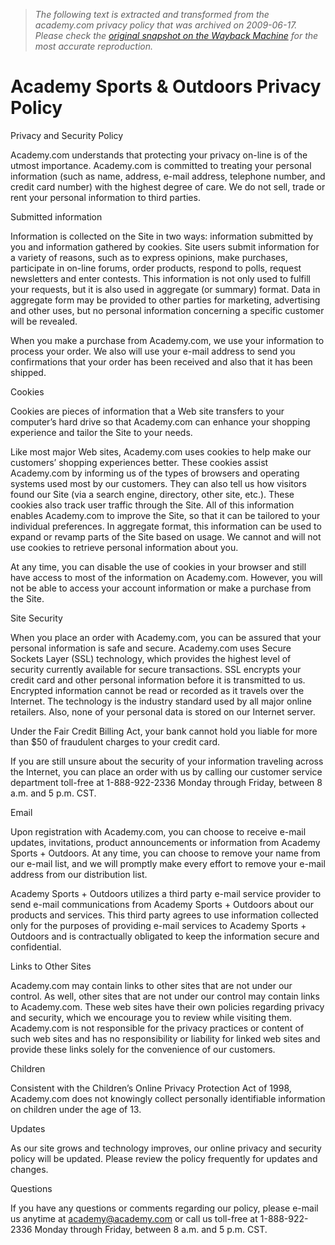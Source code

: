> *The following text is extracted and transformed from the academy.com privacy policy that was archived on 2009-06-17. Please check the [original snapshot on the Wayback Machine](https://web.archive.org/web/20090617194017id_/http%3A//www.academy.com/index.php%3Fpage%3Dcontent%26target%3Dcompany/privacy_policy%26lnkSRC%3DSLfromFOOTER) for the most accurate reproduction.*

# Academy Sports & Outdoors Privacy Policy

Privacy and Security Policy

Academy.com understands that protecting your privacy on-line is of the utmost importance. Academy.com is committed to treating your personal information (such as name, address, e-mail address, telephone number, and credit card number) with the highest degree of care. We do not sell, trade or rent your personal information to third parties.

Submitted information

Information is collected on the Site in two ways: information submitted by you and information gathered by cookies. Site users submit information for a variety of reasons, such as to express opinions, make purchases, participate in on-line forums, order products, respond to polls, request newsletters and enter contests. This information is not only used to fulfill your requests, but it is also used in aggregate (or summary) format. Data in aggregate form may be provided to other parties for marketing, advertising and other uses, but no personal information concerning a specific customer will be revealed.

When you make a purchase from Academy.com, we use your information to process your order. We also will use your e-mail address to send you confirmations that your order has been received and also that it has been shipped.

Cookies

Cookies are pieces of information that a Web site transfers to your computer’s hard drive so that Academy.com can enhance your shopping experience and tailor the Site to your needs.

Like most major Web sites, Academy.com uses cookies to help make our customers’ shopping experiences better. These cookies assist Academy.com by informing us of the types of browsers and operating systems used most by our customers. They can also tell us how visitors found our Site (via a search engine, directory, other site, etc.). These cookies also track user traffic through the Site. All of this information enables Academy.com to improve the Site, so that it can be tailored to your individual preferences. In aggregate format, this information can be used to expand or revamp parts of the Site based on usage. We cannot and will not use cookies to retrieve personal information about you.

At any time, you can disable the use of cookies in your browser and still have access to most of the information on Academy.com. However, you will not be able to access your account information or make a purchase from the Site.

Site Security

When you place an order with Academy.com, you can be assured that your personal information is safe and secure. Academy.com uses Secure Sockets Layer (SSL) technology, which provides the highest level of security currently available for secure transactions. SSL encrypts your credit card and other personal information before it is transmitted to us. Encrypted information cannot be read or recorded as it travels over the Internet. The technology is the industry standard used by all major online retailers. Also, none of your personal data is stored on our Internet server.

Under the Fair Credit Billing Act, your bank cannot hold you liable for more than $50 of fraudulent charges to your credit card.

If you are still unsure about the security of your information traveling across the Internet, you can place an order with us by calling our customer service department toll-free at 1-888-922-2336 Monday through Friday, between 8 a.m. and 5 p.m. CST.

Email

Upon registration with Academy.com, you can choose to receive e-mail updates, invitations, product announcements or information from Academy Sports + Outdoors. At any time, you can choose to remove your name from our e-mail list, and we will promptly make every effort to remove your e-mail address from our distribution list.

Academy Sports + Outdoors utilizes a third party e-mail service provider to send e-mail communications from Academy Sports + Outdoors about our products and services. This third party agrees to use information collected only for the purposes of providing e-mail services to Academy Sports + Outdoors and is contractually obligated to keep the information secure and confidential.

Links to Other Sites

Academy.com may contain links to other sites that are not under our control. As well, other sites that are not under our control may contain links to Academy.com. These web sites have their own policies regarding privacy and security, which we encourage you to review while visiting them. Academy.com is not responsible for the privacy practices or content of such web sites and has no responsibility or liability for linked web sites and provide these links solely for the convenience of our customers.

Children

Consistent with the Children’s Online Privacy Protection Act of 1998, Academy.com does not knowingly collect personally identifiable information on children under the age of 13.

Updates

As our site grows and technology improves, our online privacy and security policy will be updated. Please review the policy frequently for updates and changes.

Questions

If you have any questions or comments regarding our policy, please e-mail us anytime at [academy@academy.com](mailto:academy@academy.com) or call us toll-free at 1-888-922-2336 Monday through Friday, between 8 a.m. and 5 p.m. CST.
